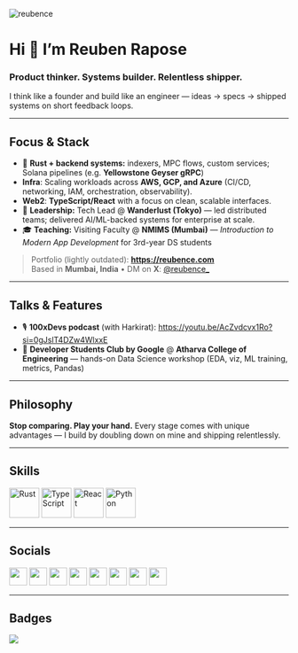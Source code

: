 <p align="left">
  <img src="https://komarev.com/ghpvc/?username=reubence" alt="reubence" />
</p>

# Hi 👋 I’m Reuben Rapose

### Product thinker. Systems builder. Relentless shipper.
I think like a founder and build like an engineer — ideas → specs → shipped systems on short feedback loops.

---

## Focus & Stack
- 🦀 **Rust + backend systems:** indexers, MPC flows, custom services; Solana pipelines (e.g. **Yellowstone Geyser gRPC**)
- **Infra**: Scaling workloads across **AWS, GCP, and Azure** (CI/CD, networking, IAM, orchestration, observability).  
- **Web2**: **TypeScript/React** with a focus on clean, scalable interfaces. 
- 🧭 **Leadership:** Tech Lead @ **Wanderlust (Tokyo)** — led distributed teams; delivered AI/ML-backed systems for enterprise at scale.
- 🎓 **Teaching:** Visiting Faculty @ **NMIMS (Mumbai)** — *Introduction to Modern App Development* for 3rd-year DS students

> Portfolio (lightly outdated): **https://reubence.com**  
> Based in **Mumbai, India** • DM on **X**: [@reubence_](https://twitter.com/reubence_)

---

## Talks & Features
- 🎙️ **100xDevs podcast** (with Harkirat): https://youtu.be/AcZvdcvx1Ro?si=0gJslT4DZw4WlxxE  
- 🧪 **Developer Students Club by Google** @ **Atharva College of Engineering** — hands-on Data Science workshop (EDA, viz, ML training, metrics, Pandas)

---

## Philosophy
**Stop comparing. Play your hand.** Every stage comes with unique advantages — I build by doubling down on mine and shipping relentlessly.

---

## Skills
<p align="left">
  <a href="https://www.rust-lang.org/" target="_blank" rel="noreferrer"><img src="https://raw.githubusercontent.com/danielcranney/readme-generator/main/public/icons/skills/rust-colored.svg" width="54" height="54" alt="Rust" /></a>
  <a href="https://www.typescriptlang.org/" target="_blank" rel="noreferrer"><img src="https://raw.githubusercontent.com/danielcranney/readme-generator/main/public/icons/skills/typescript-colored.svg" width="54" height="54" alt="TypeScript" /></a>
  <a href="https://react.dev/" target="_blank" rel="noreferrer"><img src="https://raw.githubusercontent.com/danielcranney/readme-generator/main/public/icons/skills/react-colored.svg" width="54" height="54" alt="React" /></a>
  <a href="https://www.python.org/" target="_blank" rel="noreferrer"><img src="https://raw.githubusercontent.com/danielcranney/readme-generator/main/public/icons/skills/python-colored.svg" width="54" height="54" alt="Python" /></a>
</p>

---

## Socials
<p align="left">
  <a href="https://dev.to/reubence" target="_blank" rel="noreferrer"><img src="https://raw.githubusercontent.com/danielcranney/readme-generator/main/public/icons/socials/devdotto.svg" width="32" height="32" /></a>
  <a href="https://discord.com/users/reubence#7614" target="_blank" rel="noreferrer"><img src="https://raw.githubusercontent.com/danielcranney/readme-generator/main/public/icons/socials/discord.svg" width="32" height="32" /></a>
  <a href="https://github.com/reubence" target="_blank" rel="noreferrer"><img src="https://raw.githubusercontent.com/danielcranney/readme-generator/main/public/icons/socials/github.svg" width="32" height="32" /></a>
  <a href="https://www.instagram.com/reubenrapose" target="_blank" rel="noreferrer"><img src="https://raw.githubusercontent.com/danielcranney/readme-generator/main/public/icons/socials/instagram.svg" width="32" height="32" /></a>
  <a href="https://www.linkedin.com/in/reubence" target="_blank" rel="noreferrer"><img src="https://raw.githubusercontent.com/danielcranney/readme-generator/main/public/icons/socials/linkedin.svg" width="32" height="32" /></a>
  <a href="https://medium.com/@reubence" target="_blank" rel="noreferrer"><img src="https://raw.githubusercontent.com/danielcranney/readme-generator/main/public/icons/socials/medium.svg" width="32" height="32" /></a>
  <a href="https://stackoverflow.com/users/reuben-rapose" target="_blank" rel="noreferrer"><img src="https://raw.githubusercontent.com/danielcranney/readme-generator/main/public/icons/socials/stackoverflow.svg" width="32" height="32" /></a>
  <a href="https://twitter.com/reubence_" target="_blank" rel="noreferrer"><img src="https://raw.githubusercontent.com/danielcranney/readme-generator/main/public/icons/socials/twitter.svg" width="32" height="32" /></a>
</p>

---

## Badges
<a href="https://github.com/reubence">
  <img src="https://github-readme-streak-stats.herokuapp.com/?user=reubence&stroke=ffffff&background=1c1917&ring=0891b2&fire=0891b2&currStreakNum=ffffff&currStreakLabel=0891b2&sideNums=ffffff&sideLabels=ffffff&dates=ffffff&hide_border=true" />
</a>
